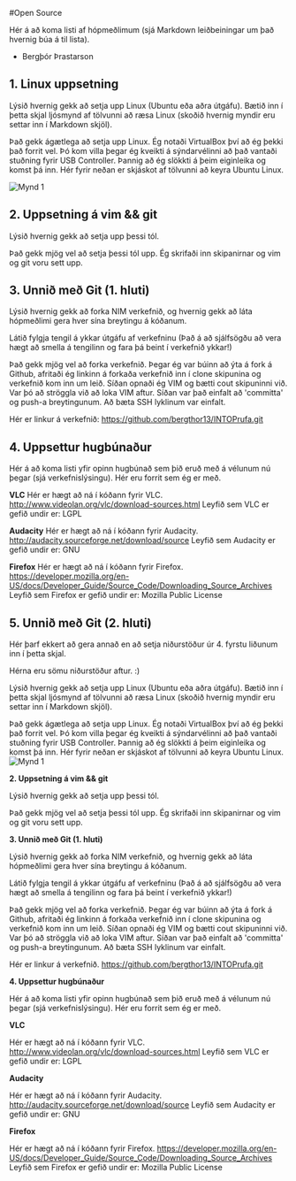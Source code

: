 #Open Source

Hér á að koma listi af hópmeðlimum (sjá Markdown leiðbeiningar um það hvernig búa á til lista).

- Bergþór Þrastarson

## 1. Linux uppsetning

Lýsið hvernig gekk að setja upp Linux (Ubuntu eða aðra útgáfu). Bætið inn í þetta skjal ljósmynd af tölvunni að ræsa Linux (skoðið hvernig myndir eru settar inn í Markdown skjöl).

Það gekk ágætlega að setja upp Linux. Ég notaði VirtualBox því að ég þekki það forrit vel. Þó kom villa þegar ég kveikti á sýndarvélinni að það vantaði stuðning fyrir USB Controller. Þannig að ég slökkti á þeim eiginleika og komst þá inn. Hér fyrir neðan er skjáskot af tölvunni að keyra Ubuntu Linux.

![Mynd 1](https://dl.dropboxusercontent.com/u/619192/INTO/Screen1.png)

## 2. Uppsetning á vim && git

Lýsið hvernig gekk að setja upp þessi tól.

Það gekk mjög vel að setja þessi tól upp. Ég skrifaði inn skipanirnar og vim og git voru sett upp.

## 3. Unnið með Git (1. hluti)

Lýsið hvernig gekk að forka NIM verkefnið, og hvernig gekk að láta hópmeðlimi gera hver sína breytingu á kóðanum.

Látið fylgja tengil á ykkar útgáfu af verkefninu (Það á að sjálfsögðu að vera hægt að smella á tengilinn og fara þá beint í verkefnið ykkar!)

Það gekk mjög vel að forka verkefnið. Þegar ég var búinn að ýta á fork á Github, afritaði ég linkinn á forkaða verkefnið inn í clone skipunina og verkefnið kom inn um leið. Síðan opnaði ég VIM og bætti cout skipuninni við. Var þó að ströggla við að loka VIM aftur. Síðan var það einfalt að 'committa' og push-a breytingunum. Að bæta SSH lyklinum var einfalt.

Hér er linkur á verkefnið:
https://github.com/bergthor13/INTOPrufa.git

## 4. Uppsettur hugbúnaður

Hér á að koma listi yfir opinn hugbúnað sem þið eruð með á vélunum nú þegar (sjá verkefnislýsingu).
Hér eru forrit sem ég er með.

**VLC**
Hér er hægt að ná í kóðann fyrir VLC.
http://www.videolan.org/vlc/download-sources.html
Leyfið sem VLC er gefið undir er: LGPL

**Audacity**
Hér er hægt að ná í kóðann fyrir Audacity.
http://audacity.sourceforge.net/download/source
Leyfið sem Audacity er gefið undir er: GNU

**Firefox**
Hér er hægt að ná í kóðann fyrir Firefox.
https://developer.mozilla.org/en-US/docs/Developer_Guide/Source_Code/Downloading_Source_Archives
Leyfið sem Firefox er gefið undir er: Mozilla Public License

## 5. Unnið með Git (2. hluti)

Hér þarf ekkert að gera annað en að setja niðurstöður úr 4. fyrstu liðunum inn í þetta skjal.

Hérna eru sömu niðurstöður aftur. :)

Lýsið hvernig gekk að setja upp Linux (Ubuntu eða aðra útgáfu). Bætið inn í þetta skjal ljósmynd af tölvunni að ræsa Linux (skoðið hvernig myndir eru settar inn í Markdown skjöl).

Það gekk ágætlega að setja upp Linux. Ég notaði VirtualBox því að ég þekki það forrit vel. Þó kom villa þegar ég kveikti á sýndarvélinni að það vantaði stuðning fyrir USB Controller. Þannig að ég slökkti á þeim eiginleika og komst þá inn. Hér fyrir neðan er skjáskot af tölvunni að keyra Ubuntu Linux.
![Mynd 1](https://dl.dropboxusercontent.com/u/619192/INTO/Screen1.png)

**2. Uppsetning á vim && git**

Lýsið hvernig gekk að setja upp þessi tól.

Það gekk mjög vel að setja þessi tól upp. Ég skrifaði inn skipanirnar og vim og git voru sett upp.

**3. Unnið með Git (1. hluti)**

Lýsið hvernig gekk að forka NIM verkefnið, og hvernig gekk að láta hópmeðlimi gera hver sína breytingu á kóðanum.

Látið fylgja tengil á ykkar útgáfu af verkefninu (Það á að sjálfsögðu að vera hægt að smella á tengilinn og fara þá beint í verkefnið ykkar!)

Það gekk mjög vel að forka verkefnið. Þegar ég var búinn að ýta á fork á Github, afritaði ég linkinn á forkaða verkefnið inn í clone skipunina og verkefnið kom inn um leið. Síðan opnaði ég VIM og bætti cout skipuninni við. Var þó að ströggla við að loka VIM aftur. Síðan var það einfalt að 'committa' og push-a breytingunum. Að bæta SSH lyklinum var einfalt.

Hér er linkur á verkefnið.
https://github.com/bergthor13/INTOPrufa.git

**4. Uppsettur hugbúnaður**

Hér á að koma listi yfir opinn hugbúnað sem þið eruð með á vélunum nú þegar (sjá verkefnislýsingu).
Hér eru forrit sem ég er með.

**VLC**

Hér er hægt að ná í kóðann fyrir VLC.
http://www.videolan.org/vlc/download-sources.html
Leyfið sem VLC er gefið undir er: LGPL

**Audacity**

Hér er hægt að ná í kóðann fyrir Audacity.
http://audacity.sourceforge.net/download/source
Leyfið sem Audacity er gefið undir er: GNU

**Firefox**

Hér er hægt að ná í kóðann fyrir Firefox.
https://developer.mozilla.org/en-US/docs/Developer_Guide/Source_Code/Downloading_Source_Archives
Leyfið sem Firefox er gefið undir er: Mozilla Public License